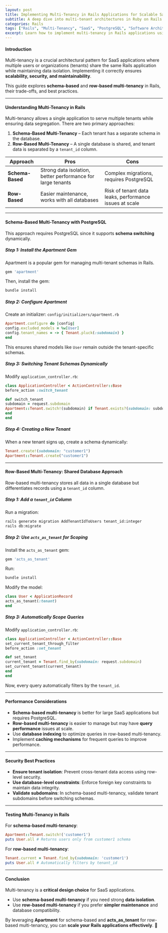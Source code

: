 ```yaml
---
layout: post
title: Implementing Multi-Tenancy in Rails Applications for Scalable SaaS
subtitle: A deep dive into multi-tenant architectures in Ruby on Rails and their practical implementation
categories: Rails
tags: ["Rails", "Multi-Tenancy", "SaaS", "PostgreSQL", "Software Architecture"]
excerpt: Learn how to implement multi-tenancy in Rails applications using schema-based and row-based strategies for scalable SaaS platforms.
---
```


#### **Introduction**
Multi-tenancy is a crucial architectural pattern for SaaS applications where multiple users or organizations (tenants) share the same Rails application while maintaining data isolation. Implementing it correctly ensures **scalability, security, and maintainability**.

This guide explores **schema-based** and **row-based multi-tenancy** in Rails, their trade-offs, and best practices.

---

#### **Understanding Multi-Tenancy in Rails**
Multi-tenancy allows a single application to serve multiple tenants while ensuring data segregation. There are two primary approaches:

1. **Schema-Based Multi-Tenancy** – Each tenant has a separate schema in the database.
2. **Row-Based Multi-Tenancy** – A single database is shared, and tenant data is separated by a `tenant_id` column.

| Approach | Pros | Cons |
|----------|------|------|
| **Schema-Based** | Strong data isolation, better performance for large tenants | Complex migrations, requires PostgreSQL |
| **Row-Based** | Easier maintenance, works with all databases | Risk of tenant data leaks, performance issues at scale |

---

#### **Schema-Based Multi-Tenancy with PostgreSQL**
This approach requires PostgreSQL since it supports **schema switching** dynamically.

##### **Step 1: Install the Apartment Gem**
Apartment is a popular gem for managing multi-tenant schemas in Rails.

```ruby
gem 'apartment'
```
Then, install the gem:

```sh
bundle install
```

##### **Step 2: Configure Apartment**
Create an initializer: `config/initializers/apartment.rb`

```ruby
Apartment.configure do |config|
config.excluded_models = %w[User]
config.tenant_names = -> { Tenant.pluck(:subdomain) }
end
```

This ensures shared models like `User` remain outside the tenant-specific schemas.

##### **Step 3: Switching Tenant Schemas Dynamically**
Modify `application_controller.rb`:

```ruby
class ApplicationController < ActionController::Base
before_action :switch_tenant

def switch_tenant
subdomain = request.subdomain
Apartment::Tenant.switch!(subdomain) if Tenant.exists?(subdomain: subdomain)
end
end
```

##### **Step 4: Creating a New Tenant**
When a new tenant signs up, create a schema dynamically:

```ruby
Tenant.create!(subdomain: "customer1")
Apartment::Tenant.create("customer1")
```

---

#### **Row-Based Multi-Tenancy: Shared Database Approach**
Row-based multi-tenancy stores all data in a single database but differentiates records using a `tenant_id` column.

##### **Step 1: Add a `tenant_id` Column**
Run a migration:

```sh
rails generate migration AddTenantIdToUsers tenant_id:integer
rails db:migrate
```

##### **Step 2: Use `acts_as_tenant` for Scoping**
Install the `acts_as_tenant` gem:

```ruby
gem 'acts_as_tenant'
```

Run:

```sh
bundle install
```

Modify the model:

```ruby
class User < ApplicationRecord
acts_as_tenant(:tenant)
end
```

##### **Step 3: Automatically Scope Queries**
Modify `application_controller.rb`:

```ruby
class ApplicationController < ActionController::Base
set_current_tenant_through_filter
before_action :set_tenant

def set_tenant
current_tenant = Tenant.find_by(subdomain: request.subdomain)
set_current_tenant(current_tenant)
end
end
```

Now, every query automatically filters by the `tenant_id`.

---

#### **Performance Considerations**
- **Schema-based multi-tenancy** is better for large SaaS applications but requires PostgreSQL.
- **Row-based multi-tenancy** is easier to manage but may have **query performance** issues at scale.
- Use **database indexing** to optimize queries in row-based multi-tenancy.
- Implement **caching mechanisms** for frequent queries to improve performance.

---

#### **Security Best Practices**
- **Ensure tenant isolation**: Prevent cross-tenant data access using row-level security.
- **Use database-level constraints**: Enforce foreign key constraints to maintain data integrity.
- **Validate subdomains**: In schema-based multi-tenancy, validate tenant subdomains before switching schemas.

---

#### **Testing Multi-Tenancy in Rails**
For **schema-based multi-tenancy**:

```ruby
Apartment::Tenant.switch!('customer1')
puts User.all # Returns users only from customer1 schema
```

For **row-based multi-tenancy**:

```ruby
Tenant.current = Tenant.find_by(subdomain: 'customer1')
puts User.all # Automatically filters by tenant_id
```

---

#### **Conclusion**
Multi-tenancy is a **critical design choice** for SaaS applications.
- Use **schema-based multi-tenancy** if you need strong **data isolation**.
- Use **row-based multi-tenancy** if you prefer **simpler maintenance** and database compatibility.

By leveraging **Apartment** for schema-based and **acts_as_tenant** for row-based multi-tenancy, you can **scale your Rails applications effectively**. 🚀
